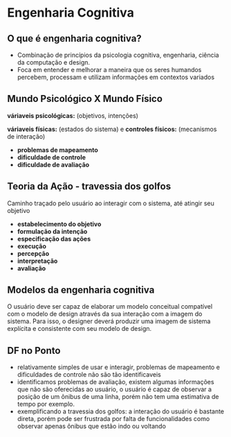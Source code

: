 # Engenharia Cognitiva

## O que é engenharia cognitiva?

- Combinação de princípios da psicologia cognitiva, engenharia, ciência da computação e design.
- Foca em entender e melhorar a maneira que os seres humandos percebem, processam e utilizam informações em contextos variados

## Mundo Psicológico X Mundo Físico

**váriaveis psicológicas:**
(objetivos, intenções)

**váriaveis físicas:** (estados do sistema) e **controles físicos:** (mecanismos de interação)

- **problemas de mapeamento**
- **dificuldade de controle**
- **dificuldade de avaliação**

## Teoria da Ação - travessia dos golfos

Caminho traçado pelo usuário ao interagir com o sistema, até atingir seu objetivo

- **estabelecimento do objetivo**
- **formulação da intenção**
- **especificação das ações**
- **execução**
- **percepção**
- **interpretação**
- **avaliação**

## Modelos da engenharia cognitiva

O usuário deve ser capaz de elaborar um modelo conceitual compatível com o modelo de design através da sua interação com a imagem do sistema. Para isso, o designer deverá produzir uma imagem de sistema explícita e consistente com seu modelo de design.

## DF no Ponto

- relativamente simples de usar e interagir, problemas de mapeamento e dificuldades de controle não são tão identificaveis
- identificamos problemas de avaliação, existem algumas informações que não são oferecidas ao usuário, o usuário é capaz de observar a posição de um ônibus de uma linha, porém não tem uma estimativa de tempo por exemplo.
- exemplificando a travessia dos golfos: a interação do usuário é bastante direta, porém pode ser frustrada por falta de funcionalidades como observar apenas ônibus que estão indo ou voltando